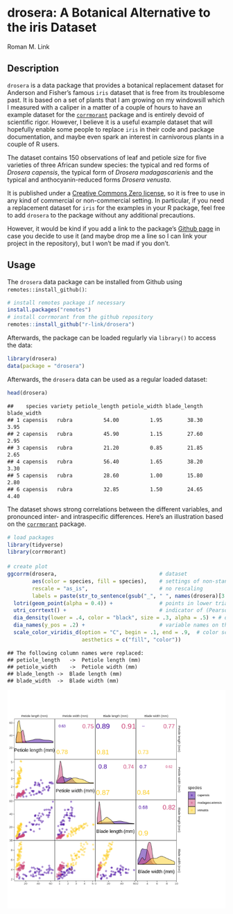 drosera: A Botanical Alternative to the iris Dataset
================
Roman M. Link

## Description

`drosera` is a data package that provides a botanical replacement
dataset for Anderson and Fisher’s famous `iris` dataset that is free
from its troublesome past. It is based on a set of plants that I am
growing on my windowsill which I measured with a caliper in a matter of
a couple of hours to have an example dataset for the
[`corrmorant`](https://github.com/r-link/corrmorant) package and is
entirely devoid of scientific rigor. However, I believe it is a useful
example dataset that will hopefully enable some people to replace `iris`
in their code and package documentation, and maybe even spark an
interest in carnivorous plants in a couple of R users.

The dataset contains 150 observations of leaf and petiole size for five
varieties of three African sundew species: the typical and red forms of
*Drosera capensis*, the typical form of *Drosera madagascarienis* and
the typical and anthocyanin-reduced forms *Drosera venusta*.

It is published under a [Creative Commons Zero
license](https://github.com/r-link/drosera/blob/master/LICENSE), so it
is free to use in any kind of commercial or non-commercial setting. In
particular, if you need a replacement dataset for `iris` for the
examples in your R package, feel free to add `drosera` to the package
without any additional precautions.

However, it would be kind if you add a link to the package’s [Github
page](https://github.com/r-link/drosera) in case you decide to use it
(and maybe drop me a line so I can link your project in the repository),
but I won’t be mad if you don’t.

## Usage

The `drosera` data package can be installed from Github using
`remotes::install_github()`:

``` r
# install remotes package if necessary
install.packages("remotes")
# install corrmorant from the github repository
remotes::install_github("r-link/drosera")
```

Afterwards, the package can be loaded regularly via `library()` to
access the data:

``` r
library(drosera)
data(package = "drosera")
```

Afterwards, the `drosera` data can be used as a regular loaded dataset:

``` r
head(drosera)
```

    ##    species variety petiole_length petiole_width blade_length blade_width
    ## 1 capensis   rubra          54.00          1.95        38.30        3.95
    ## 2 capensis   rubra          45.90          1.15        27.60        2.95
    ## 3 capensis   rubra          21.20          0.85        21.85        2.65
    ## 4 capensis   rubra          56.40          1.65        38.20        3.30
    ## 5 capensis   rubra          28.60          1.00        15.80        2.80
    ## 6 capensis   rubra          32.85          1.50        24.65        4.40

The dataset shows strong correlations between the different variables,
and pronounced inter- and intraspecific differences. Here’s an
illustration based on the
[`corrmorant`](https://github.com/r-link/corrmorant) package.

``` r
# load packages
library(tidyverse)
library(corrmorant)

# create plot
ggcorrm(drosera,                                 # dataset
        aes(color = species, fill = species),    # settings of non-standard aesthetics: color and fill by species
        rescale = "as_is",                       # no rescaling
        labels = paste(str_to_sentence(gsub("_", " ", names(drosera)[3:6])), "(mm)")) + # labels for variable names
  lotri(geom_point(alpha = 0.4)) +               # points in lower triangle 
  utri_corrtext() +                              # indicator of (Pearson) correlation in upper triangle
  dia_density(lower = .4, color = "black", size = .3, alpha = .5) + # density plots on the plot diagonal
  dia_names(y_pos = .2) +                        # variable names on the plot diagonal
  scale_color_viridis_d(option = "C", begin = .1, end = .9,  # color scale settings
                        aesthetics = c("fill", "color"))
```

    ## The following column names were replaced:
    ## petiole_length   ->  Petiole length (mm)
    ## petiole_width    ->  Petiole width (mm)
    ## blade_length ->  Blade length (mm)
    ## blade_width  ->  Blade width (mm)

![](README_files/figure-gfm/unnamed-chunk-4-1.png)<!-- -->
